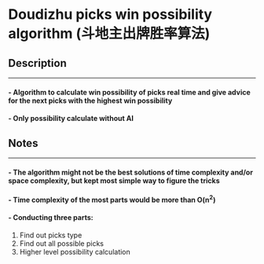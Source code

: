 # Doudizhu picks win possibility algorithm (斗地主出牌胜率算法)

## Description

---

#### - Algorithm to calculate win possibility of picks real time and give advice for the next picks with the highest win possibility
#### - Only possibility calculate without AI

## Notes

---

#### - The algorithm might not be the best solutions of time complexity and/or space complexity, but kept most simple way to figure the tricks

#### - Time complexity of the most parts would be more than O(n<sup>2</sup>) 

#### - Conducting three parts:
1. Find out picks type
2. Find out all possible picks
3. Higher level possibility calculation